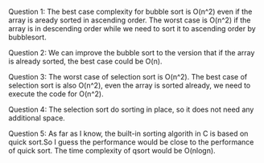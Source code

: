 Question 1:
The best case complexity for bubble sort is O(n^2) even  if the array is aready sorted in ascending order. The worst case is O(n^2) if the array is in descending order while we need to sort it to ascending order by bubblesort.

Question 2:
We can improve the bubble sort to the version that if the array is already sorted, the best case could be O(n).

Question 3:
The worst case of selection sort is O(n^2). The best case of selection sort is also O(n^2), even the array is sorted already, we need to execute the code for O(n^2).

Question 4:
The selection sort do sorting in place, so it does not need any additional space.

Question 5:
As far as I know, the built-in sorting algorith in C is based on quick sort.So I guess the performance would be close to the performance of quick sort. The time complexity of qsort would be O(nlogn).
